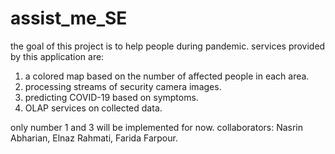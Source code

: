 # assist_me_SE

the goal of this project is to help people during pandemic. services provided by this application are:  
1. a colored map based on the number of affected people in each area.  
2. processing streams of security camera images.  
3. predicting COVID-19 based on symptoms.  
4. OLAP services on collected data.  
  
only number 1 and 3 will be implemented for now.
collaborators: Nasrin Abharian, Elnaz Rahmati, Farida Farpour.
